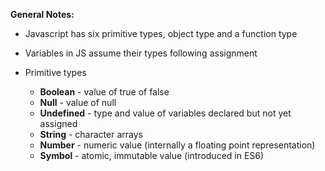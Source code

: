 **General Notes:**
* Javascript has six primitive types, object type and a function type

* Variables in JS assume their types following assignment

* Primitive types
	* **Boolean** - value of true of false 
	* **Null** - value of null 
	* **Undefined** - type and value of variables declared but not yet assigned 
	* **String** - character arrays 
	* **Number** - numeric value (internally a floating point representation) 
	* **Symbol** - atomic, immutable value (introduced in ES6)